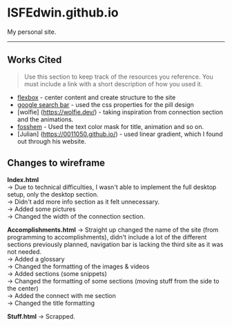 # ISFEdwin.github.io

My personal site.

---

## Works Cited

> Use this section to  keep track of the resources you reference. You must include a link with a short description of how you used it. 

- [flexbox](https://css-tricks.com/snippets/css/a-guide-to-flexbox/) - center content and create structure to the site
- [google search bar](https://codepen.io/eqbrown/pen/XWBvvjE) - used the css properties for the pill design
- [wolfie] (https://wolfie.dev/) - taking inspiration from connection section and the animations.
- [fosshem](https://fossheim.io/writing/posts/css-text-gradient/) - Used the text color mask for title, animation and so on.
- [Julian] (https://0011050.github.io/) - used linear gradient, which I found out through his website. 

## Changes to wireframe

**Index.html**
<br>
-> Due to technical difficulties, I wasn't able to implement the full desktop setup, only the desktop section. 
<br>
-> Didn't add more info section as it felt unnecessary. 
<br>
-> Added some pictures 
<br>
-> Changed the width of the connection section.
<br>

**Accomplishments.html**
-> Straight up changed the name of the site (from programming to accomplishments), didn't include a lot of the different sections previously planned, navigation bar is lacking the third site as it was not needed. 
<br>
-> Added a glossary
<br>
-> Changed the formatting of the images & videos
<br>
-> Added sections (some snippets)
<br>
-> Changed the formatting of some sections (moving stuff from the side to the center)
<br>
-> Added the connect with me section
<br>
-> Changed the title formatting 
<br>
 
 **Stuff.html**
 -> Scrapped. 